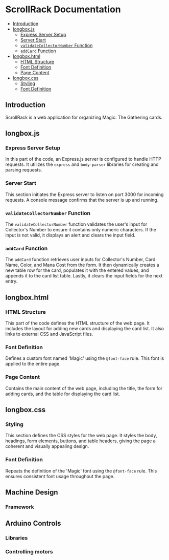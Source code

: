 # ScrollRack Documentation

- [Introduction](#introduction)
- [longbox.js](#longboxjs)
  - [Express Server Setup](#express-server-setup)
  - [Server Start](#server-start)
  - [`validateCollectorNumber` Function](#validatecollectornumber-function)
  - [`addCard` Function](#addcard-function)
- [longbox.html](#longboxhtml)
  - [HTML Structure](#html-structure)
  - [Font Definition](#font-definition)
  - [Page Content](#page-content)
- [longbox.css](#longboxcss)
  - [Styling](#styling)
  - [Font Definition](#font-definition-css)

## Introduction

ScrollRack is a web application for organizing Magic: The Gathering cards.

## longbox.js

### Express Server Setup

In this part of the code, an Express.js server is configured to handle HTTP requests. It utilizes the `express` and `body-parser` libraries for creating and parsing requests.

### Server Start

This section initiates the Express server to listen on port 3000 for incoming requests. A console message confirms that the server is up and running.

### `validateCollectorNumber` Function

The `validateCollectorNumber` function validates the user's input for Collector's Number to ensure it contains only numeric characters. If the input is not valid, it displays an alert and clears the input field.

### `addCard` Function

The `addCard` function retrieves user inputs for Collector's Number, Card Name, Color, and Mana Cost from the form. It then dynamically creates a new table row for the card, populates it with the entered values, and appends it to the card list table. Lastly, it clears the input fields for the next entry.

## longbox.html

### HTML Structure

This part of the code defines the HTML structure of the web page. It includes the layout for adding new cards and displaying the card list. It also links to external CSS and JavaScript files.

### Font Definition

Defines a custom font named 'Magic' using the `@font-face` rule. This font is applied to the entire page.

### Page Content

Contains the main content of the web page, including the title, the form for adding cards, and the table for displaying the card list.

## longbox.css

### Styling

This section defines the CSS styles for the web page. It styles the body, headings, form elements, buttons, and table headers, giving the page a coherent and visually appealing design.

### Font Definition

Repeats the definition of the 'Magic' font using the `@font-face` rule. This ensures consistent font usage throughout the page.

## Machine Design

### Framework

## Arduino Controls

### Libraries

### Controlling motors





